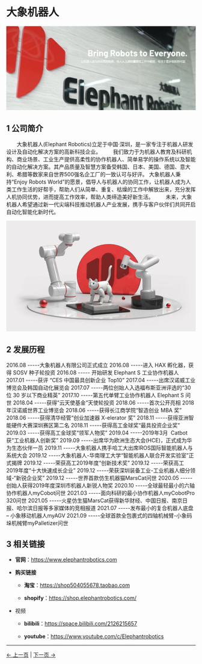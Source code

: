# 大象机器人
![](../resources/9-AboutUs/elephant.png)
## 1 公司简介
&emsp;&emsp;大象机器人(Elephant Robotics)立足于中国·深圳，是一家专注于机器人研发设计及自动化解决方案的高新科技企业。
&emsp;&emsp;我们致力于为机器人教育及科研机构、商业场景、工业生产提供高柔性的协作机器人、简单易学的操作系统以及智能的自动化解决方案。其产品质量及智慧方案备受韩国、日本、美国、德国、意大利、希腊等数家来自世界500强名企工厂的一致认可与好评。
大象机器人秉持“Enjoy Robots World”的愿景，倡导人与机器人的协同工作，让机器人成为人类工作生活的好帮手，帮助人们从简单、重复、枯燥的工作中解放出来，充分发挥人机协同优势，进而提高工作效率，帮助人类缔造美好新生活。
&emsp;&emsp;未来，大象机器人希望通过新一代尖端科技推动机器人产业发展，携手与客户伙伴们共同开启自动化智能化新时代。

![](../resources/9-AboutUs/licheng.png)

## 2 发展历程
2016.08 -----大象机器人有限公司正式成立
2016.08 -----进入 HAX 孵化器，获得 SOSV 种子轮投资
2016.08 ----- 开始研发 Elephant S 工业协作机器人
2017.01  -----获评 “CES 中国最具创新企业 Top10”
2017.04  -----出席汉诺威工业博览会及韩国自动化展览会
2017.07  -----两位创始人入选福布斯亚洲评选的“30 位 30 岁以下商业精英”
2017.10  -----第五代单臂工业协作机器人 Elephant S 问世
2018.04  -----获得”云天使基金”天使轮投资
2018.06  -----首次公开亮相 2018 年汉诺威世界工业博览会
2018.06  -----获得长江商学院“智造创业 MBA 奖”
2018.06  -----获得清华经管“创业加速器 X-elerator 奖”
2018.11  -----获得亚洲智能硬件大赛深圳赛区第二名
2018.11  -----获得高工金球奖“最具投资企业奖”
2019.03  -----获得高工金球奖“领军人物奖”
2019.04  -----2019年3月  Catbot获“工业机器人创新奖”
2019.09  -----出席华为欧洲生态大会(HCE)，正式成为华为生态伙伴一员
2019.11  -----大象机器人携手哈工大出席IROS国际智能机器人与系统大会
2019.12  -----大象机器人-华南理工大学“智能机器人联合开发实验室”正式揭牌
2019.12  -----荣获高工2019年度“创新技术奖”
2019.12  -----荣获高工2019年度“十大快速成长企业”
2019.12  -----荣获深圳装备工业-工业机器人细分领域-“新锐企业奖”
2019.12  -----世界首款仿生机器猫MarsCat问世
2020.05  -----创始人获得2019年度深圳市机器人新锐人物奖
2020.10  -----全球最轻最小的六轴协作机器人myCobot问世
2021.03  -----面向科研的最小协作机器人myCobotPro 320问世
2021.05  -----火星仿生猫MarsCat获得新华财经、中国日报、南京日报、哈尔滨日报等多家媒体的竞相报道
2021.07  -----发布最小的复合机器人底盘 – 小象移动机器人myAGV
2021.09  -----全球首款全包裹式的四轴机械臂-小象码垛机械臂myPalletizer问世

## 3 相关链接
+ **官网**：https://www.elephantrobotics.com

+ **购买链接**

  * **淘宝**：https://shop504055678.taobao.com

  * **shopify**：https://shop.elephantrobotics.com/
+ 视频
   * **bilibili**：https://space.bilibili.com/2126215657

   * **youtube**：https://www.youtube.com/c/Elephantrobotics

---   
[← 上一页](./9-AboutUs.md) | [下一页 →](./9.2-contact.md)